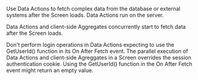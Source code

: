Use Data Actions to fetch complex data from the database or external systems after the Screen loads. Data Actions run on the server.

Data Actions and client-side Aggregates concurrently start to fetch data after the Screen loads.

<div class="info" markdown="1">
Don't perform login operations in Data Actions expecting to use the GetUserId() function in its On After Fetch event. The parallel execution of Data Actions and client-side Agreggates in a Screen overrides the session authentication cookie. Using the GetUserId() function in the On After Fetch event might return an empty value.
</div>
